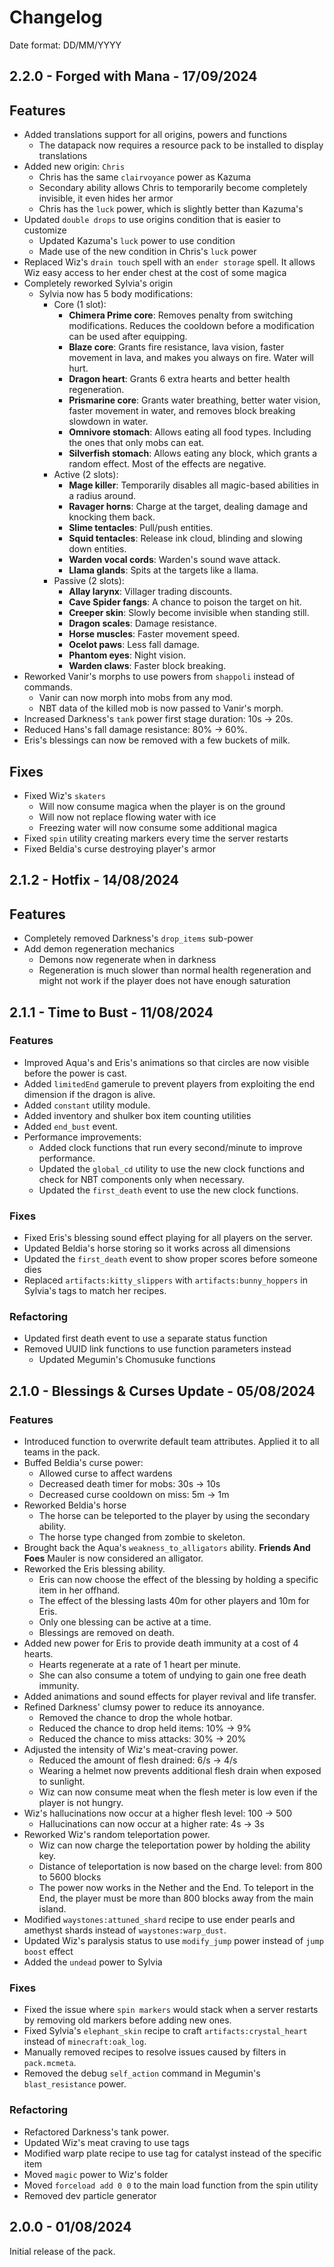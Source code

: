 # Changelog

Date format: DD/MM/YYYY

## 2.2.0 - Forged with Mana - 17/09/2024

## Features

-   Added translations support for all origins, powers and functions
    -   The datapack now requires a resource pack to be installed to display translations
-   Added new origin: `Chris`
    -   Chris has the same `clairvoyance` power as Kazuma
    -   Secondary ability allows Chris to temporarily become completely invisible, it even hides her armor
    -   Chris has the `luck` power, which is slightly better than Kazuma's
-   Updated `double drops` to use origins condition that is easier to customize
    -   Updated Kazuma's `luck` power to use condition
    -   Made use of the new condition in Chris's `luck` power
-   Replaced Wiz's `drain touch` spell with an `ender storage` spell. It allows Wiz easy access to her ender chest at the cost of some magica
-   Completely reworked Sylvia's origin
    -   Sylvia now has 5 body modifications:
        -   Core (1 slot):
            -   **Chimera Prime core**: Removes penalty from switching modifications. Reduces the cooldown before a modification can be used after equipping.
            -   **Blaze core**: Grants fire resistance, lava vision, faster movement in lava, and makes you always on fire. Water will hurt.
            -   **Dragon heart**: Grants 6 extra hearts and better health regeneration.
            -   **Prismarine core**: Grants water breathing, better water vision, faster movement in water, and removes block breaking slowdown in water.
            -   **Omnivore stomach**: Allows eating all food types. Including the ones that only mobs can eat.
            -   **Silverfish stomach**: Allows eating any block, which grants a random effect. Most of the effects are negative.
        -   Active (2 slots):
            -   **Mage killer**: Temporarily disables all magic-based abilities in a radius around.
            -   **Ravager horns**: Charge at the target, dealing damage and knocking them back.
            -   **Slime tentacles**: Pull/push entities.
            -   **Squid tentacles**: Release ink cloud, blinding and slowing down entities.
            -   **Warden vocal cords**: Warden's sound wave attack.
            -   **Llama glands**: Spits at the targets like a llama.
        -   Passive (2 slots):
            -   **Allay larynx**: Villager trading discounts.
            -   **Cave Spider fangs**: A chance to poison the target on hit.
            -   **Creeper skin**: Slowly become invisible when standing still.
            -   **Dragon scales**: Damage resistance.
            -   **Horse muscles**: Faster movement speed.
            -   **Ocelot paws**: Less fall damage.
            -   **Phantom eyes**: Night vision.
            -   **Warden claws**: Faster block breaking.
-   Reworked Vanir's morphs to use powers from `shappoli` instead of commands.
    -   Vanir can now morph into mobs from any mod.
    -   NBT data of the killed mob is now passed to Vanir's morph.
-   Increased Darkness's `tank` power first stage duration: 10s -> 20s.
-   Reduced Hans's fall damage resistance: 80% -> 60%.
-   Eris's blessings can now be removed with a few buckets of milk.

## Fixes

-   Fixed Wiz's `skaters`
    -   Will now consume magica when the player is on the ground
    -   Will now not replace flowing water with ice
    -   Freezing water will now consume some additional magica
-   Fixed `spin` utility creating markers every time the server restarts
-   Fixed Beldia's curse destroying player's armor

## 2.1.2 - Hotfix - 14/08/2024

## Features

-   Completely removed Darkness's `drop_items` sub-power
-   Add demon regeneration mechanics
    -   Demons now regenerate when in darkness
    -   Regeneration is much slower than normal health regeneration and might not work if the player does not have enough saturation

## 2.1.1 - Time to Bust - 11/08/2024

### Features

-   Improved Aqua's and Eris's animations so that circles are now visible before the power is cast.
-   Added `limitedEnd` gamerule to prevent players from exploiting the end dimension if the dragon is alive.
-   Added `constant` utility module.
-   Added inventory and shulker box item counting utilities
-   Added `end_bust` event.
-   Performance improvements:
    -   Added clock functions that run every second/minute to improve performance.
    -   Updated the `global_cd` utility to use the new clock functions and check for NBT components only when necessary.
    -   Updated the `first_death` event to use the new clock functions.

### Fixes

-   Fixed Eris's blessing sound effect playing for all players on the server.
-   Updated Beldia's horse storing so it works across all dimensions
-   Updated the `first_death` event to show proper scores before someone dies
-   Replaced `artifacts:kitty_slippers` with `artifacts:bunny_hoppers` in Sylvia's tags to match her recipes.

### Refactoring

-   Updated first death event to use a separate status function
-   Removed UUID link functions to use function parameters instead
    -   Updated Megumin's Chomusuke functions

## 2.1.0 - Blessings & Curses Update - 05/08/2024

### Features

-   Introduced function to overwrite default team attributes. Applied it to all teams in the pack.
-   Buffed Beldia's curse power:
    -   Allowed curse to affect wardens
    -   Decreased death timer for mobs: 30s -> 10s
    -   Decreased curse cooldown on miss: 5m -> 1m
-   Reworked Beldia's horse
    -   The horse can be teleported to the player by using the secondary ability.
    -   The horse type changed from zombie to skeleton.
-   Brought back the Aqua's `weakness_to_alligators` ability. **Friends And Foes** Mauler is now considered an alligator.
-   Reworked the Eris blessing ability.
    -   Eris can now choose the effect of the blessing by holding a specific item in her offhand.
    -   The effect of the blessing lasts 40m for other players and 10m for Eris.
    -   Only one blessing can be active at a time.
    -   Blessings are removed on death.
-   Added new power for Eris to provide death immunity at a cost of 4 hearts.
    -   Hearts regenerate at a rate of 1 heart per minute.
    -   She can also consume a totem of undying to gain one free death immunity.
-   Added animations and sound effects for player revival and life transfer.
-   Refined Darkness' clumsy power to reduce its annoyance.
    -   Removed the chance to drop the whole hotbar.
    -   Reduced the chance to drop held items: 10% -> 9%
    -   Reduced the chance to miss attacks: 30% -> 20%
-   Adjusted the intensity of Wiz's meat-craving power.
    -   Reduced the amount of flesh drained: 6/s -> 4/s
    -   Wearing a helmet now prevents additional flesh drain when exposed to sunlight.
    -   Wiz can now consume meat when the flesh meter is low even if the player is not hungry.
-   Wiz's hallucinations now occur at a higher flesh level: 100 -> 500
    -   Hallucinations can now occur at a higher rate: 4s -> 3s
-   Reworked Wiz's random teleportation power.
    -   Wiz can now charge the teleportation power by holding the ability key.
    -   Distance of teleportation is now based on the charge level: from 800 to 5600 blocks
    -   The power now works in the Nether and the End. To teleport in the End, the player must be more than 800 blocks away from the main island.
-   Modified `waystones:attuned_shard` recipe to use ender pearls and amethyst shards instead of `waystones:warp_dust`.
-   Updated Wiz's paralysis status to use `modify_jump` power instead of `jump boost` effect
-   Added the `undead` power to Sylvia

### Fixes

-   Fixed the issue where `spin markers` would stack when a server restarts by removing old markers before adding new ones.
-   Fixed Sylvia's `elephant_skin` recipe to craft `artifacts:crystal_heart` instead of `minecraft:oak_log`.
-   Manually removed recipes to resolve issues caused by filters in `pack.mcmeta`.
-   Removed the debug `self_action` command in Megumin's `blast_resistance` power.

### Refactoring

-   Refactored Darkness's tank power.
-   Updated Wiz's meat craving to use tags
-   Modified warp plate recipe to use tag for catalyst instead of the specific item
-   Moved `magic` power to Wiz's folder
-   Moved `forceload add 0 0` to the main load function from the spin utility
-   Removed dev particle generator

## 2.0.0 - 01/08/2024

Initial release of the pack.
